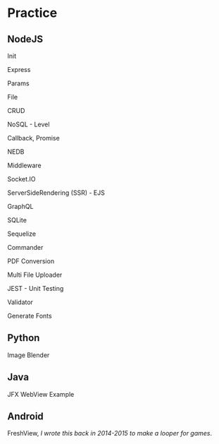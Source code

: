 # Practice


## NodeJS


Init

Express

Params

File

CRUD

NoSQL - Level

Callback, Promise

NEDB

Middleware

Socket.IO

ServerSideRendering (SSR) - EJS

GraphQL

SQLite

Sequelize

Commander

PDF Conversion

Multi File Uploader

JEST - Unit Testing

Validator

Generate Fonts

## Python

Image Blender

## Java

JFX WebView Example

## Android

FreshView, *I wrote this back in 2014-2015 to make a looper for games*.
